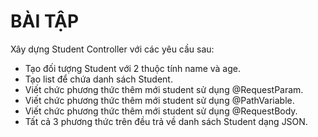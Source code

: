 # BÀI TẬP
Xây dựng Student Controller với các yêu cầu sau:
- Tạo đối tượng Student với 2 thuộc tính name và age.
- Tạo list để chứa danh sách Student.
- Viết chức phương thức thêm mới student sử dụng @RequestParam.
- Viết chức phương thức thêm mới student sử dụng @PathVariable.
- Viết chức phương thức thêm mới student sử dụng @RequestBody.
- Tất cả 3 phương thức trên đều trả về danh sách Student dạng JSON.